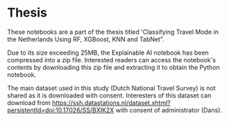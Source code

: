 # Thesis
These notebooks are a part of the thesis titled 'Classifying Travel Mode in the Netherlands Using RF, XGBoost, KNN and TabNet". 


Due to its size exceeding 25MB, the Explainable AI notebook has been compressed into a zip file. Interested readers can access the notebook's contents by downloading this zip file and extracting it to obtain the Python notebook. 

The main dataset used in this study (Dutch National Travel Survey) is not shared as it is downloaded with consent. Interesters of this dataset can download from https://ssh.datastations.nl/dataset.xhtml?persistentId=doi:10.17026/SS/BXIK2X with consent of administrator (Dans). 
